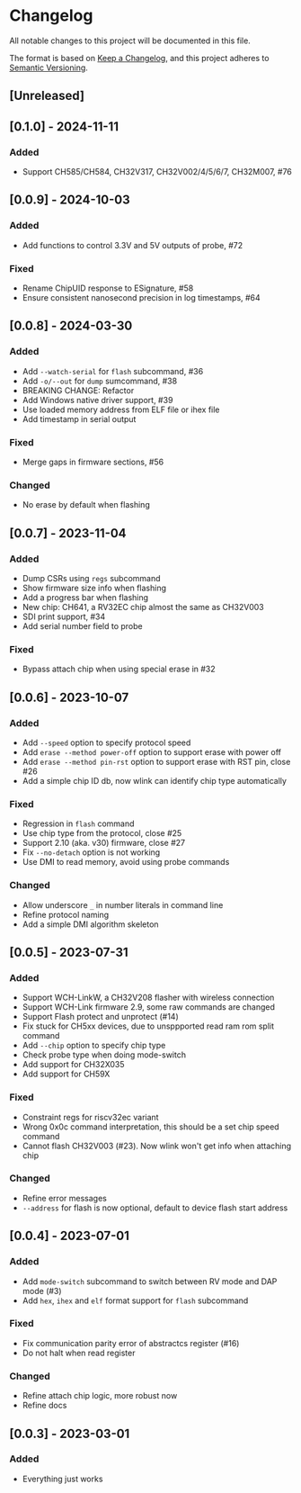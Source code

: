 # Changelog

All notable changes to this project will be documented in this file.

The format is based on [Keep a Changelog](https://keepachangelog.com/en/1.0.0/),
and this project adheres to [Semantic Versioning](https://semver.org/spec/v2.0.0.html).

## [Unreleased]

## [0.1.0] - 2024-11-11

### Added

- Support CH585/CH584, CH32V317, CH32V002/4/5/6/7, CH32M007, #76

## [0.0.9] - 2024-10-03

### Added

- Add functions to control 3.3V and 5V outputs of probe, #72

### Fixed

- Rename ChipUID response to ESignature, #58
- Ensure consistent nanosecond precision in log timestamps, #64

## [0.0.8] - 2024-03-30

### Added

- Add `--watch-serial` for `flash` subcommand, #36
- Add `-o/--out` for `dump` sumcommand, #38
- BREAKING CHANGE: Refactor
- Add Windows native driver support, #39
- Use loaded memory address from ELF file or ihex file
- Add timestamp in serial output

### Fixed

- Merge gaps in firmware sections, #56

### Changed

- No erase by default when flashing

## [0.0.7] - 2023-11-04

### Added

- Dump CSRs using `regs` subcommand
- Show firmware size info when flashing
- Add a progress bar when flashing
- New chip: CH641, a RV32EC chip almost the same as CH32V003
- SDI print support, #34
- Add serial number field to probe

### Fixed

- Bypass attach chip when using special erase in #32

## [0.0.6] - 2023-10-07

### Added

- Add `--speed` option to specify protocol speed
- Add `erase --method power-off` option to support erase with power off
- Add `erase --method pin-rst` option to support erase with RST pin, close #26
- Add a simple chip ID db, now wlink can identify chip type automatically

### Fixed

- Regression in `flash` command
- Use chip type from the protocol, close #25
- Support 2.10 (aka. v30) firmware, close #27
- Fix `--no-detach` option is not working
- Use DMI to read memory, avoid using probe commands

### Changed

- Allow underscore `_` in number literals in command line
- Refine protocol naming
- Add a simple DMI algorithm skeleton

## [0.0.5] - 2023-07-31

### Added

- Support WCH-LinkW, a CH32V208 flasher with wireless connection
- Support WCH-Link firmware 2.9, some raw commands are changed
- Support Flash protect and unprotect (#14)
- Fix stuck for CH5xx devices, due to unsppported read ram rom split command
- Add `--chip` option to specify chip type
- Check probe type when doing mode-switch
- Add support for CH32X035
- Add support for CH59X

### Fixed

- Constraint regs for riscv32ec variant
- Wrong 0x0c command interpretation, this should be a set chip speed command
- Cannot flash CH32V003 (#23). Now wlink won't get info when attaching chip

### Changed

- Refine error messages
- `--address` for flash is now optional, default to device flash start address

## [0.0.4] - 2023-07-01

### Added

- Add `mode-switch` subcommand to switch between RV mode and DAP mode (#3)
- Add `hex`, `ihex` and `elf` format support for `flash` subcommand

### Fixed

- Fix communication parity error of abstractcs register (#16)
- Do not halt when read register

### Changed

- Refine attach chip logic, more robust now
- Refine docs

## [0.0.3] - 2023-03-01

### Added

- Everything just works
